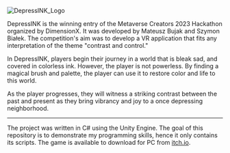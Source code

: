 ![DepressINK_Logo](https://user-images.githubusercontent.com/62397807/226465556-c98e3883-2474-492f-b30e-dd2df825089f.png)

DepressINK is the winning entry of the Metaverse Creators 2023 Hackathon organized by DimensionX. It was developed by Mateusz Bujak and Szymon Białek. The competition's aim was to develop a VR application that fits any interpretation of the theme "contrast and control." 

In DepressINK, players begin their journey in a world that is bleak sad, and covered in colorless ink. However, the player is not powerless. By finding a magical brush and palette, the player can use it to restore color and life to this world.

As the player progresses, they will witness a striking contrast between the past and present as they bring vibrancy and joy to a once depressing neighborhood.

------

The project was written in C# using the Unity Engine. The goal of this repository is to demonstrate my programming skills, hence it only contains its scripts. The game is available to download for PC from [itch.io](https://itch.io/jam/mc-vr-hackathon/rate/1963304).
